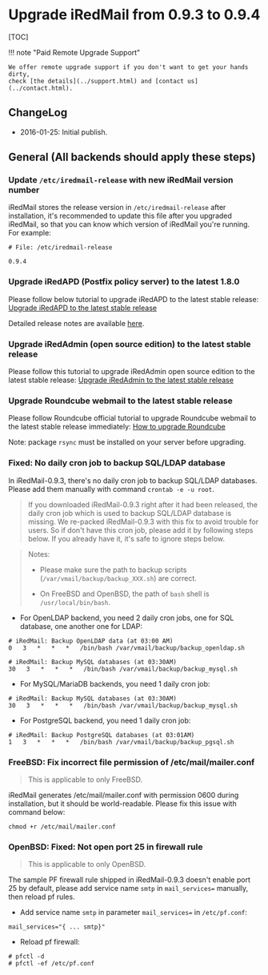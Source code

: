 # Upgrade iRedMail from 0.9.3 to 0.9.4

[TOC]

!!! note "Paid Remote Upgrade Support"

    We offer remote upgrade support if you don't want to get your hands dirty,
    check [the details](../support.html) and [contact us](../contact.html).

## ChangeLog

* 2016-01-25: Initial publish.

## General (All backends should apply these steps)

### Update `/etc/iredmail-release` with new iRedMail version number

iRedMail stores the release version in `/etc/iredmail-release` after
installation, it's recommended to update this file after you upgraded iRedMail,
so that you can know which version of iRedMail you're running. For example:

```
# File: /etc/iredmail-release

0.9.4
```

### Upgrade iRedAPD (Postfix policy server) to the latest 1.8.0

Please follow below tutorial to upgrade iRedAPD to the latest stable release:
[Upgrade iRedAPD to the latest stable release](./upgrade.iredapd.html)

Detailed release notes are available [here](./iredapd.releases.html).

### Upgrade iRedAdmin (open source edition) to the latest stable release

Please follow this tutorial to upgrade iRedAdmin open source edition to the
latest stable release:
[Upgrade iRedAdmin to the latest stable release](./migrate.or.upgrade.iredadmin.html)

### Upgrade Roundcube webmail to the latest stable release

Please follow Roundcube official tutorial to upgrade Roundcube webmail to the
latest stable release immediately: [How to upgrade Roundcube](http://trac.roundcube.net/wiki/Howto_Upgrade)

Note: package `rsync` must be installed on your server before upgrading.

### Fixed: No daily cron job to backup SQL/LDAP database

In iRedMail-0.9.3, there's no daily cron job to backup SQL/LDAP databases.
Please add them manually with command `crontab -e -u root`.

> If you downloaded iRedMail-0.9.3 right after it had been released, the daily
> cron job which is used to backup SQL/LDAP database is missing. We re-packed
> iRedMail-0.9.3 with this fix to avoid trouble for users. So if don't have this
> cron job, please add it by following steps below. If you already have it,
> it's safe to ignore steps below.

> Notes:
>
> * Please make sure the path to backup scripts
>   (`/var/vmail/backup/backup_XXX.sh`) are correct.
>
> * On FreeBSD and OpenBSD, the path of `bash` shell is `/usr/local/bin/bash`.

* For OpenLDAP backend, you need 2 daily cron jobs, one for SQL database, one
  another one for LDAP:

```
# iRedMail: Backup OpenLDAP data (at 03:00 AM)
0   3   *   *   *   /bin/bash /var/vmail/backup/backup_openldap.sh

# iRedMail: Backup MySQL databases (at 03:30AM)
30   3   *   *   *   /bin/bash /var/vmail/backup/backup_mysql.sh
```

* For MySQL/MariaDB backends, you need 1 daily cron job:

```
# iRedMail: Backup MySQL databases (at 03:30AM)
30   3   *   *   *   /bin/bash /var/vmail/backup/backup_mysql.sh
```

* For PostgreSQL backend, you need 1 daily cron job:
```
# iRedMail: Backup PostgreSQL databases (at 03:01AM)
1   3   *   *   *   /bin/bash /var/vmail/backup/backup_pgsql.sh
```

### FreeBSD: Fix incorrect file permission of /etc/mail/mailer.conf

> This is applicable to only FreeBSD.

iRedMail generates /etc/mail/mailer.conf with permission 0600 during
installation, but it should be world-readable. Please fix this issue with
command below:

```
chmod +r /etc/mail/mailer.conf
```

### OpenBSD: Fixed: Not open port 25 in firewall rule

> This is applicable to only OpenBSD.

The sample PF firewall rule shipped in iRedMail-0.9.3 doesn't enable port 25
by default, please add service name `smtp` in `mail_services=` manually, then
reload pf rules.

* Add service name `smtp` in parameter `mail_services=` in `/etc/pf.conf`:

```
mail_services="{ ... smtp}"
```

* Reload pf firewall:

```
# pfctl -d
# pfctl -ef /etc/pf.conf
```
